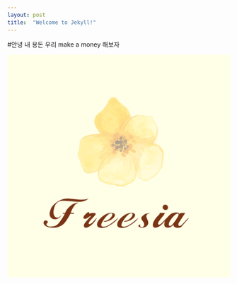 ```yaml
---
layout: post
title:  "Welcome to Jekyll!"
---
```

#안녕 내 용돈 우리 make a money 해보자

![logo9_18_145141](../images/2024-03-11-first/logo9_18_145141.png)
